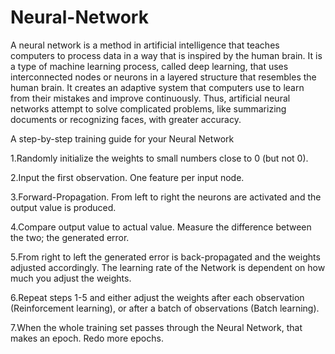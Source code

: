 # Neural-Network
A neural network is a method in artificial intelligence that teaches computers to process data in a way that is inspired by the human brain. It is a type of machine learning process, called deep learning, that uses interconnected nodes or neurons in a layered structure that resembles the human brain. It creates an adaptive system that computers use to learn from their mistakes and improve continuously. Thus, artificial neural networks attempt to solve complicated problems, like summarizing documents or recognizing faces, with greater accuracy.

A step-by-step training guide for your Neural Network

1.Randomly initialize the weights to small numbers close to 0 (but not 0).

2.Input the first observation. One feature per input node.

3.Forward-Propagation. From left to right the neurons are activated and the output value is produced.

4.Compare output value to actual value. Measure the difference between the two; the generated error.

5.From right to left the generated error is back-propagated and the weights adjusted accordingly. The learning rate of the Network is dependent on how much you adjust the weights.

6.Repeat steps 1-5 and either adjust the weights after each observation (Reinforcement learning), or after a batch of observations (Batch learning).

7.When the whole training set passes through the Neural Network, that makes an epoch. Redo more epochs.

